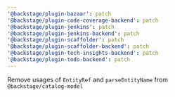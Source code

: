 ```yaml
---
'@backstage/plugin-bazaar': patch
'@backstage/plugin-code-coverage-backend': patch
'@backstage/plugin-jenkins': patch
'@backstage/plugin-jenkins-backend': patch
'@backstage/plugin-scaffolder': patch
'@backstage/plugin-scaffolder-backend': patch
'@backstage/plugin-tech-insights-backend': patch
'@backstage/plugin-todo-backend': patch
---
```


Remove usages of `EntityRef` and `parseEntityName` from `@backstage/catalog-model`
